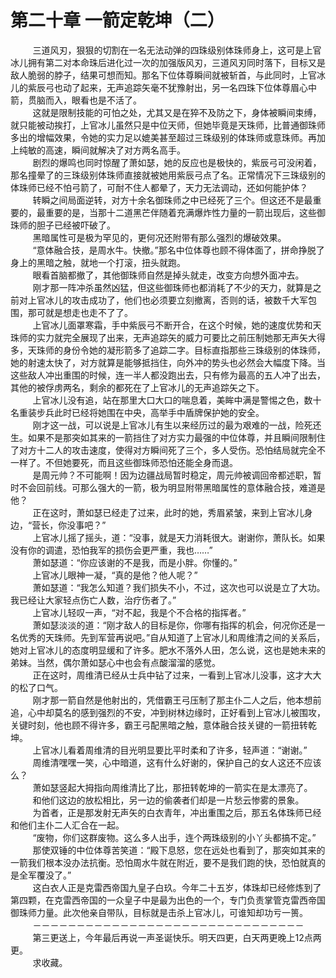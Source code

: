<h1>第二十章 一箭定乾坤（二）</h1>
<div id="content">&nbsp&nbsp&nbsp&nbsp&nbsp&nbsp&nbsp&nbsp
 三道风刃，狠狠的切割在一名无法动弹的四珠级别体珠师身上，这可是上官冰儿拥有第二对本命珠后进化过一次的加强版风刃，三道风刃同时落下，目标又是敌人脆弱的脖子，结果可想而知。那名下位体尊瞬间就被斩首，与此同时，上官冰儿的紫辰弓也动了起来，无声追踪矢毫不犹豫射出，另一名四珠下位体尊眉心中箭，贯脑而入，眼看也是不活了。
 <br/>&nbsp&nbsp&nbsp&nbsp&nbsp&nbsp&nbsp&nbsp
 这就是限制技能的可怕之处，尤其又是在猝不及防之下，身体被瞬间束缚，就只能被动挨打，上官冰儿虽然只是中位天师，但她毕竟是天珠师，比普通御珠师多出的增幅效果，令她的实力足以媲美甚至超过三珠级别的体珠师或意珠师。再加上纯敏的高速，瞬间就解决了对方两名高手。
 <br/>&nbsp&nbsp&nbsp&nbsp&nbsp&nbsp&nbsp&nbsp
 剧烈的爆鸣也同时惊醒了萧如瑟，她的反应也是极快的，紫辰弓可没闲着，那名撞晕了的三珠级别体珠师直接就被她用紫辰弓点了名。正常情况下三珠级别的体珠师已经不怕弓箭了，可耐不住人都晕了，天力无法调动，还如何能护体？
 <br/>&nbsp&nbsp&nbsp&nbsp&nbsp&nbsp&nbsp&nbsp
 转瞬之间局面逆转，对方十余名御珠师之中已经死了三个。但这还不是最重要的，最重要的是，当那十二道黑芒伴随着充满爆炸性力量的一箭出现后，这些御珠师的胆子已经被吓破了。
 <br/>&nbsp&nbsp&nbsp&nbsp&nbsp&nbsp&nbsp&nbsp
 黑暗属性可是极为罕见的，更何况还附带有那么强烈的爆破效果。
 <br/>&nbsp&nbsp&nbsp&nbsp&nbsp&nbsp&nbsp&nbsp
 “意体融合技，是周水牛。快撤。”那名中位体尊也顾不得体面了，拼命挣脱了身上的黑暗之触，就地一个打滚，扭头就跑。
 <br/>&nbsp&nbsp&nbsp&nbsp&nbsp&nbsp&nbsp&nbsp
 眼看首脑都撤了，其他御珠师自然是掉头就走，改变方向想外面冲去。
 <br/>&nbsp&nbsp&nbsp&nbsp&nbsp&nbsp&nbsp&nbsp
 刚才那一阵冲杀虽然凶猛，但这些御珠师也都消耗了不少的天力，就算是之前对上官冰儿的攻击成功了，他们也必须要立刻撤离，否则的话，被数千大军包围，那可就是想走也走不了了。
 <br/>&nbsp&nbsp&nbsp&nbsp&nbsp&nbsp&nbsp&nbsp
 上官冰儿面罩寒霜，手中紫辰弓不断开合，在这个时候，她的速度优势和天珠师的实力就完全展现了出来，无声追踪矢的威力可要比之前压制她那无声矢大得多，天珠师的身份令她的凝形箭多了追踪二字。目标直指那些三珠级别的体珠师，她的射速太快了，对方就算是能够抵挡住，向外冲的势头也必然会大幅度下降。当这些敌人冲出重围的时候，连一半人都没跑出去，只有修为最高的五人冲了出去，其他的被俘虏两名，剩余的都死在了上官冰儿的无声追踪矢之下。
 <br/>&nbsp&nbsp&nbsp&nbsp&nbsp&nbsp&nbsp&nbsp
 上官冰儿没有追，站在那里大口大口的喘息着，美眸中满是警惕之色，数十名重装步兵此时已经将她围在中央，高举手中盾牌保护她的安全。
 <br/>&nbsp&nbsp&nbsp&nbsp&nbsp&nbsp&nbsp&nbsp
 刚才这一战，可以说是上官冰儿有生以来经历过的最为艰难的一战，险死还生。如果不是那突如其来的一箭挡住了对方实力最强的中位体尊，并且瞬间限制住了对方十二人的攻击速度，使得对方瞬间死了三个，多人受伤。恐怕结局就完全不一样了。不但她要死，而且这些御珠师恐怕还能全身而退。
 <br/>&nbsp&nbsp&nbsp&nbsp&nbsp&nbsp&nbsp&nbsp
 是周元帅？不可能啊！因为边疆战局暂时稳定，周元帅被调回帝都述职，暂时不会回前线。可那么强大的一箭，极为明显附带黑暗属性的意体融合技，难道是他？
 <br/>&nbsp&nbsp&nbsp&nbsp&nbsp&nbsp&nbsp&nbsp
 正在这时，萧如瑟已经走了过来，此时的她，秀眉紧皱，来到上官冰儿身边，“营长，你没事吧？”
 <br/>&nbsp&nbsp&nbsp&nbsp&nbsp&nbsp&nbsp&nbsp
 上官冰儿摇了摇头，道：“没事，就是天力消耗很大。谢谢你，萧队长。如果没有你的调遣，恐怕我军的损伤会更严重，我也……”
 <br/>&nbsp&nbsp&nbsp&nbsp&nbsp&nbsp&nbsp&nbsp
 萧如瑟道：“你应该谢的不是我，而是小胖。你懂的。”
 <br/>&nbsp&nbsp&nbsp&nbsp&nbsp&nbsp&nbsp&nbsp
 上官冰儿眼神一凝，“真的是他？他人呢？”
 <br/>&nbsp&nbsp&nbsp&nbsp&nbsp&nbsp&nbsp&nbsp
 萧如瑟道：“我怎么知道？我们损失不小，不过，这次也可以说是立了大功。我已经让大家轻点伤亡人数，治疗伤者了。”
 <br/>&nbsp&nbsp&nbsp&nbsp&nbsp&nbsp&nbsp&nbsp
 上官冰儿轻叹一声，“对不起，我是个不合格的指挥者。”
 <br/>&nbsp&nbsp&nbsp&nbsp&nbsp&nbsp&nbsp&nbsp
 萧如瑟淡淡的道：“刚才敌人的目标是你，你哪有指挥的机会，何况你还是一名优秀的天珠师。先到军营再说吧。”自从知道了上官冰儿和周维清之间的关系后，她对上官冰儿的态度明显缓和了许多。肥水不落外人田，怎么说，这也是她未来的弟妹。当然，偶尔萧如瑟心中也会有点酸溜溜的感觉。
 <br/>&nbsp&nbsp&nbsp&nbsp&nbsp&nbsp&nbsp&nbsp
 正在这时，周维清已经从士兵中钻了过来，一看到上官冰儿没事，这才大大的松了口气。
 <br/>&nbsp&nbsp&nbsp&nbsp&nbsp&nbsp&nbsp&nbsp
 刚才那一箭自然是他射出的，凭借霸王弓压制了那主仆二人之后，他本想前追，心中却莫名的感到强烈的不安，冲到树林边缘时，正好看到上官冰儿被围攻，关键时刻，他也顾不得许多，霸王弓配黑暗之触，意体融合技关键的一箭扭转乾坤。
 <br/>&nbsp&nbsp&nbsp&nbsp&nbsp&nbsp&nbsp&nbsp
 上官冰儿看着周维清的目光明显要比平时柔和了许多，轻声道：“谢谢。”
 <br/>&nbsp&nbsp&nbsp&nbsp&nbsp&nbsp&nbsp&nbsp
 周维清嘿嘿一笑，心中暗道，这有什么好谢的，保护自己的女人这还不应该么？
 <br/>&nbsp&nbsp&nbsp&nbsp&nbsp&nbsp&nbsp&nbsp
 萧如瑟竖起大拇指向周维清比了比，那扭转乾坤的一箭实在是太漂亮了。
 <br/>&nbsp&nbsp&nbsp&nbsp&nbsp&nbsp&nbsp&nbsp
 和他们这边的放松相比，另一边的偷袭者们却是一片愁云惨雾的景象。
 <br/>&nbsp&nbsp&nbsp&nbsp&nbsp&nbsp&nbsp&nbsp
 为首者，正是那发射无声矢的白衣青年，冲出重围之后，那五名体珠师已经和他们主仆二人汇合在一起。
 <br/>&nbsp&nbsp&nbsp&nbsp&nbsp&nbsp&nbsp&nbsp
 “废物，你们这群废物。这么多人出手，连个两珠级别的小丫头都搞不定。”
 <br/>&nbsp&nbsp&nbsp&nbsp&nbsp&nbsp&nbsp&nbsp
 那使双锤的中位体尊苦笑道：“殿下息怒，您在远处也看到了，那突如其来的一箭我们根本没办法抗衡。恐怕周水牛就在附近，要不是我们跑的快，恐怕就真的是全军覆没了。”
 <br/>&nbsp&nbsp&nbsp&nbsp&nbsp&nbsp&nbsp&nbsp
 这白衣人正是克雷西帝国九皇子白玖。今年二十五岁，体珠却已经修炼到了第四颗，在克雷西帝国的一众皇子中是最为出色的一个，专门负责掌管克雷西帝国御珠师力量。此次他亲自带队，目标就是击杀上官冰儿，可谁知却功亏一篑。
 <br/>&nbsp&nbsp&nbsp&nbsp&nbsp&nbsp&nbsp&nbsp
 －－－－－－－－－－－－－－－－－－－－－－－－－－－－－－－
 <br/>&nbsp&nbsp&nbsp&nbsp&nbsp&nbsp&nbsp&nbsp
 第三更送上，今年最后再说一声圣诞快乐。明天四更，白天两更晚上12点两更。
 <br/>&nbsp&nbsp&nbsp&nbsp&nbsp&nbsp&nbsp&nbsp
 求收藏。
 <br/>&nbsp&nbsp&nbsp&nbsp&nbsp&nbsp&nbsp&nbsp
</div>

